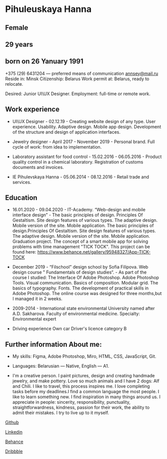 # Pihuleuskaya Hanna

## Female
## 29 years 
## born on 26 Yanuary 1991

+375 (29) 6431204 — preferred means of communication annsey@mail.ru
Reside in: Minsk 
Citizenship: Belarus 
Work permit at: Belarus, ready to relocate.

Desired: Junior UI\UX Designer.
Employment: full-time or remote work.

## Work experience 

- UI\UX Designer - 02.12.19 - Creating website design of any type. User experience. Usability. Adaptive design. Mobile app design. Development of the structure and design of application interfaces.

- Jewelry designer - April 2017 - November 2019 - Personal brand. Full cycle of work: from idea to implementation.

- Laboratory assistant for food control - 15.02.2016 - 06.05.2016 - Product quality control in a chemical laboratory. Registration of customs documents and invoices.

- IE Pihulevskaya Hanna - 05.06.2014 - 08.12.2016 - Retail trade and services. 

## Education

- 16.01.2020 - 09.04.2020 - IT-Academy. “Web-design and mobile interface design” - The basic principles of design. Principles Of Gestaltism. Site design features of various types. The adaptive design. Mobile version of the site. Mobile application. The basic principles of design.Principles Of Gestaltism. Site design features of various types. The adaptive design. Mobile version of the site. Mobile application.
Graduation project. The concept of a smart mobile app for solving problems with time management "TICK TOCK". 
This project can be found here: 
https://www.behance.net/gallery/95948327/App-TICK-TOCK

- December 2019 - “Filschool” design school by Sofia Filipova. Web design course " Fundamentals of design studies“. - As part of the course I studied: The Interface Of Adobe Photoshop. Adobe Photoshop Tools. Visual communication. Basics of composition. Modular grid. The basics of typography. Fonts. The development of practical skills in Adobe Photoshop. The online course was designed for three months,but I managed it in 2 weeks. 

- 2009-2014 - International state environmental University named after A.D. Sakharova.
Faculty of environmental medicine. 
Specialty: Environmental expert

- Driving experience Own car Driver's licence category B

## Further information About me: 

- My skills: Figma, Adobe Photoshop, Miro, HTML, CSS, JavaScript, Git.

- Languages: Belarusian — Native, English — A1.

- I'm a creative person. I paint pictures, design and creating handmade jewelry, and make pottery. Love so much animals and I have 2 dogs: Alf and Chili. I like to travel, this process inspires me. I love completing tasks before my deadlines.I find a common language the most people. I like to learn something new. I find inspiration in many things around us.
I appreciate in people: sincerity, responsibility, punctuality, straightforwardness, kindness, passion for their work, the ability to admit their mistakes. I try to live up to it myself.

[Github](https://github.com/missmilliss)

[Linkedin](linkedin.com/in/ann-pihulevskaya-445b1419a)

[Behance](https://www.behance.net/annpihulevskaya)

[Dribbble](https://dribbble.com/missmilliss)

